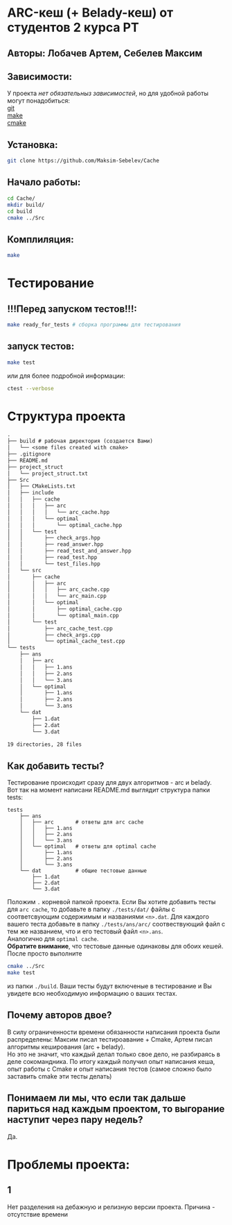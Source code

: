 # ARC-кеш (+ Belady-кеш) от студентов 2 курса РТ
## Авторы: Лобачев Артем, Себелев Максим

## Зависимости:
У проекта *нет обязательныз зависимостей*, но для удобной работы могут понадобиться:\
[git](https://git-scm.com/ "ссылка на официальный сайт git")\
[make](https://www.gnu.org/software/make/ "ссылка на оффициальный сайт make") \
[cmake](https://cmake.org/ "с\сылка на официальный сайт cmake")


## Установка:
```bash
git clone https://github.com/Maksim-Sebelev/Cache
```
## Начало работы:
```bash
cd Cache/
mkdir build/
cd build
cmake ../Src
```

## Комплиляция:
```bash
make
```

# Тестирование

## !!!Перед запуском тестов!!!:
```bash
make ready_for_tests # сборка программы для тестирования
```
## запуск тестов:
```bash
make test 
```
или для более подробной информации:
```bash
ctest --verbose
```

# Структура проекта
```txt
.
├── build # рабочая директория (создается Вами)
│   └── <some files created with cmake>
├── .gitignore
├── README.md
├── project_struct
│   └── project_struct.txt
├── Src
│   ├── CMakeLists.txt
│   ├── include
│   │   ├── cache
│   │   │   ├── arc
│   │   │   │   └── arc_cache.hpp
│   │   │   └── optimal
│   │   │       └── optimal_cache.hpp
│   │   └── test
│   │       ├── check_args.hpp
│   │       ├── read_answer.hpp
│   │       ├── read_test_and_answer.hpp
│   │       ├── read_test.hpp
│   │       └── test_files.hpp
│   └── src
│       ├── cache
│       │   ├── arc
│       │   │   ├── arc_cache.cpp
│       │   │   └── arc_main.cpp
│       │   └── optimal
│       │       ├── optimal_cache.cpp
│       │       └── optimal_main.cpp
│       └── test
│           ├── arc_cache_test.cpp
│           ├── check_args.cpp
│           └── optimal_cache_test.cpp
└── tests
    ├── ans
    │   ├── arc
    │   │   ├── 1.ans
    │   │   ├── 2.ans
    │   │   └── 3.ans
    │   └── optimal
    │       ├── 1.ans
    │       ├── 2.ans
    │       └── 3.ans
    └── dat
        ├── 1.dat
        ├── 2.dat
        └── 3.dat

19 directories, 28 files

```

## Как добавить тесты?
Тестирование происходит сразу для двух алгоритмов - arc и belady. \
Вот так на момент написани README.md выглядит структура папки tests:
```text
tests
    ├── ans
    │   ├── arc       # ответы для arc cache
    │   │   ├── 1.ans
    │   │   ├── 2.ans
    │   │   └── 3.ans
    │   └── optimal   # ответы для optimal cache
    │       ├── 1.ans
    │       ├── 2.ans
    │       └── 3.ans
    └── dat           # общие тестовые данные
        ├── 1.dat
        ├── 2.dat
        └── 3.dat
```
Положим `.` корневой папкой проекта.
Если Вы хотите добавить тесты для `arc cache`, то добавьте в папку `./tests/dat/` файлы с соответсвующим содержимым и названиями `<n>.dat`.
Для каждого вашего теста добавьте в папку `./tests/ans/arc/` соотвествующий файл с тем же названием, что и его тестовый файл `<n>.ans`.\
Аналогично для `optimal cache`.\
**Обратите внимание**, что тестовые данные одинаковы для обоих кешей.\
После просто выполните
```bash
cmake ../Src
make test
```
из папки `./build`. Ваши тесты будут включеные в тестирование и Вы увидете всю необходимую информацию о ваших тестах.


## Почему авторов двое?
В силу ограниченности времени обязанности написания проекта были распределены: Максим писал тестироавание + Cmake, Артем писал алгоритмы кеширования (arc + belady).\
Но это не значит, что каждый делал только свое дело, не разбираясь в деле сокомандника. По итогу каждый получил опыт написания кеша, опыт работы с Cmake и опыт написания тестов (самое сложно было заставить cmake эти тесты делать)

## Понимаем ли мы, что если так дальше париться над каждым проектом, то выгорание наступит через пару недель?
Да.


# Проблемы проекта:
## 1
Нет разделения на дебажную и релизную версии проекта. Причина - отсутствие времени

